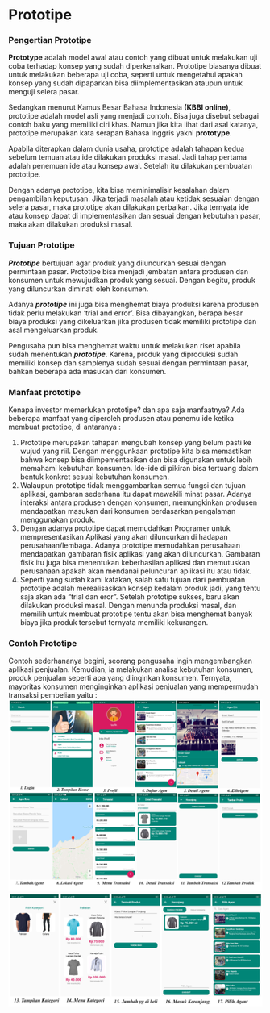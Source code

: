 # Prototipe

### Pengertian Prototipe
**Prototype** adalah model awal atau contoh yang dibuat untuk melakukan uji coba terhadap konsep yang sudah diperkenalkan. Prototipe biasanya dibuat untuk melakukan beberapa uji coba, seperti untuk mengetahui apakah konsep yang sudah dipaparkan bisa diimplementasikan ataupun untuk menguji selera pasar.

Sedangkan menurut Kamus Besar Bahasa Indonesia **(KBBI online)**, prototipe adalah model asli yang menjadi contoh. Bisa juga disebut sebagai contoh baku yang memiliki ciri khas. Namun jika kita lihat dari asal katanya, prototipe merupakan kata serapan Bahasa Inggris yakni **prototype**.

Apabila diterapkan dalam dunia usaha, prototipe adalah tahapan kedua sebelum temuan atau ide dilakukan produksi masal. Jadi tahap pertama adalah penemuan ide atau konsep awal. Setelah itu dilakukan pembuatan prototipe.

Dengan adanya prototipe, kita bisa meminimalisir kesalahan dalam pengambilan keputusan. Jika terjadi masalah atau ketidak sesuaian dengan selera pasar, maka prototipe akan dilakukan perbaikan. Jika ternyata ide atau konsep dapat di implementasikan dan sesuai dengan kebutuhan pasar, maka akan dilakukan produksi masal.

### Tujuan Prototipe

**_Prototipe_** bertujuan agar produk yang diluncurkan sesuai dengan permintaan pasar. Prototipe bisa menjadi jembatan antara produsen dan konsumen untuk mewujudkan produk yang sesuai. Dengan begitu, produk yang diluncurkan diminati oleh konsumen.

Adanya **_prototipe_** ini juga bisa menghemat biaya produksi karena produsen tidak perlu melakukan ‘trial and error’. Bisa dibayangkan, berapa besar biaya produksi yang dikeluarkan jika produsen tidak memiliki prototipe dan asal mengeluarkan produk.

Pengusaha pun bisa menghemat waktu untuk melakukan riset apabila sudah menentukan **_prototipe_**. Karena, produk yang diproduksi sudah memiliki konsep dan samplenya sudah sesuai dengan permintaan pasar, bahkan beberapa ada masukan dari konsumen.

### Manfaat prototipe

Kenapa investor memerlukan prototipe? dan apa saja manfaatnya? Ada beberapa manfaat yang diperoleh produsen atau penemu ide ketika membuat prototipe, di antaranya :

1. Prototipe merupakan tahapan mengubah konsep yang belum pasti ke wujud yang riil. Dengan menggunkaan prototipe kita bisa memastikan bahwa konsep bisa diimpementasikan dan bisa digunakan untuk lebih memahami kebutuhan konsumen. Ide-ide di pikiran bisa tertuang dalam bentuk konkret sesuai kebutuhan konsumen.
2. Walaupun prototipe tidak menggambarkan semua fungsi dan tujuan aplikasi, gambaran sederhana itu dapat mewakili minat pasar. Adanya interaksi antara produsen dengan konsumen, memungkinkan produsen mendapatkan masukan dari konsumen berdasarkan pengalaman menggunakan produk.
3. Dengan adanya prototipe dapat memudahkan Programer untuk mempresentasikan Aplikasi yang akan diluncurkan di hadapan perusahaan/lembaga. Adanya prototipe memudahkan perusahaan mendapatkan gambaran fisik aplikasi yang akan diluncurkan. Gambaran fisik itu juga bisa menentukan keberhasilan aplikasi dan memutuskan perusahaan apakah akan mendanai peluncuran aplikasi itu atau tidak.
4. Seperti yang sudah kami katakan, salah satu tujuan dari pembuatan prototipe adalah merealisasikan konsep kedalam produk jadi, yang tentu saja akan ada “trial dan eror”. Setelah prototipe sukses, baru akan dilakukan produksi masal. Dengan menunda produksi masal, dan memilih untuk membuat prototipe tentu akan bisa menghemat banyak biaya jika produk tersebut ternyata memiliki kekurangan.

### Contoh Prototipe

Contoh sederhananya begini, seorang pengusaha ingin mengembangkan aplikasi penjualan. Kemudian, ia melakukan analisa kebutuhan konsumen, produk penjualan seperti apa yang diinginkan konsumen. Ternyata, mayoritas konsumen menginginkan aplikasi penjualan yang mempermudah transaksi pembelian yaitu :
![Foto](https://raw.githubusercontent.com/idlukman/android-kotlin/main/foto/Gambar%201.PNG)
![Foto](https://raw.githubusercontent.com/idlukman/android-kotlin/main/foto/Gambar%202.png)
